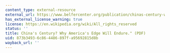 ```yaml
---
content_type: external-resource
external_url: https://www.belfercenter.org/publication/chinas-century-why-americas-edge-will-endure
has_external_license_warning: true
license: https://en.wikipedia.org/wiki/All_rights_reserved
status: ''
title: China's Century? Why America's Edge Will Endure." (PDF)
uid: 873b3493-6c86-4486-897f-a95692815d8b
wayback_url: ''
---
```

